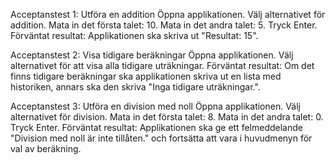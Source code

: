 Acceptanstest 1: Utföra en addition
Öppna applikationen.
Välj alternativet för addition.
Mata in det första talet: 10.
Mata in det andra talet: 5.
Tryck Enter.
Förväntat resultat: Applikationen ska skriva ut "Resultat: 15".

Acceptanstest 2: Visa tidigare beräkningar
Öppna applikationen.
Välj alternativet för att visa alla tidigare uträkningar.
Förväntat resultat: Om det finns tidigare beräkningar ska applikationen skriva ut en lista med historiken, annars ska den skriva "Inga tidigare uträkningar.".

Acceptanstest 3: Utföra en division med noll
Öppna applikationen.
Välj alternativet för division.
Mata in det första talet: 8.
Mata in det andra talet: 0.
Tryck Enter.
Förväntat resultat: Applikationen ska ge ett felmeddelande "Division med noll är inte tillåten." och fortsätta att vara i huvudmenyn för val av beräkning.

